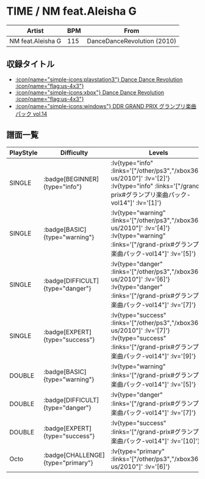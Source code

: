 # TIME / NM feat.Aleisha G

|Artist|BPM|From|
|------|---|----|
|NM feat.Aleisha G|115|DanceDanceRevolution (2010)|

## 収録タイトル

- [ :icon{name="simple-icons:playstation3"} Dance Dance Revolution :icon{name="flag:us-4x3"} ](/other/ps3)
- [ :icon{name="simple-icons:xbox"} Dance Dance Revolution :icon{name="flag:us-4x3"} ](/xbox360-us/2010)
- [ :icon{name="simple-icons:windows"} DDR GRAND PRIX グランプリ楽曲パック vol.14](/grand-prix#グランプリ楽曲パック-vol14)

## 譜面一覧

|PlayStyle|Difficulty|Levels|Notes|Movie|
|---------|----------|------|-----|-----|
|SINGLE| :badge[BEGINNER]{type="info"} | :lv{type="info" :links='["/other/ps3","/xbox360-us/2010"]' :lv='[2]'}  :lv{type="info" :links='["/grand-prix#グランプリ楽曲パック-vol14"]' :lv='[1]'} |66/0||
|SINGLE| :badge[BASIC]{type="warning"} | :lv{type="warning" :links='["/other/ps3","/xbox360-us/2010"]' :lv='[4]'}  :lv{type="warning" :links='["/grand-prix#グランプリ楽曲パック-vol14"]' :lv='[5]'} |133/28||
|SINGLE| :badge[DIFFICULT]{type="danger"} | :lv{type="danger" :links='["/other/ps3","/xbox360-us/2010"]' :lv='[6]'}  :lv{type="danger" :links='["/grand-prix#グランプリ楽曲パック-vol14"]' :lv='[7]'} |212/12||
|SINGLE| :badge[EXPERT]{type="success"} | :lv{type="success" :links='["/other/ps3","/xbox360-us/2010"]' :lv='[7]'}  :lv{type="success" :links='["/grand-prix#グランプリ楽曲パック-vol14"]' :lv='[9]'} |253/22||
|DOUBLE| :badge[BASIC]{type="warning"} | :lv{type="warning" :links='["/grand-prix#グランプリ楽曲パック-vol14"]' :lv='[5]'} |133/28||
|DOUBLE| :badge[DIFFICULT]{type="danger"} | :lv{type="danger" :links='["/grand-prix#グランプリ楽曲パック-vol14"]' :lv='[7]'} |209/13||
|DOUBLE| :badge[EXPERT]{type="success"} | :lv{type="success" :links='["/grand-prix#グランプリ楽曲パック-vol14"]' :lv='[10]'} |252/22||
|Octo| :badge[CHALLENGE]{type="primary"} | :lv{type="primary" :links='["/other/ps3","/xbox360-us/2010"]' :lv='[6]'} |||
